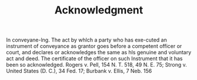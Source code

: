 ---
title: Acknowledgment
permalink: "/definitions/acknowledgment.html"
body: In conveyane-lng. The act by whlch a party who has exe-cuted an instrument of
  conveyance as grantor goes before a competent officer or court, and declares or
  acknowledges the same as hls genuine and voluntary act and deed. The certificate
  of the officer on such Instrument that it has been so acknowledged. Rogers v. Pell,
  154 N. T. 518, 49 N. E. 75; Strong v. United States (D. C.), 34 Fed. 17; Burbank
  v. Ellis, 7 Neb. 156
published_at: '2018-07-07'
layout: post
---